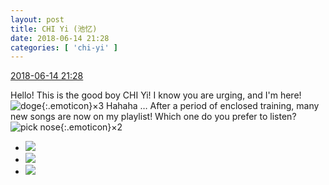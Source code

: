 ```yaml
---
layout: post
title: CHI Yi (池忆)
date: 2018-06-14 21:28
categories: [ 'chi-yi' ]
---
```


<div class="weibo-info">
  <a href="https://weibo.com/6117581836/GlmMyilOX">2018-06-14 21:28</a>
</div>

Hello! This is the good boy CHI Yi! I know you are urging, and I'm here! ![doge](https://img.t.sinajs.cn/t4/appstyle/expression/ext/normal/a1/2018new_doge02_org.png){:.emoticon}×3 Hahaha … After a period of enclosed training, many new songs are now on my playlist! Which one do you prefer to listen? ![pick nose](https://img.t.sinajs.cn/t4/appstyle/expression/ext/normal/9a/2018new_wabi_org.png){:.emoticon}×2

<!-- more -->

<ul class="weibo-pic-list-1">
  <li class="weibo-pic">
    <a href="https://wx3.sinaimg.cn/mw690/006G0KuMgy1fsb0vp9rnlj316o1kw1ky.jpg"><img src="https://wx3.sinaimg.cn/thumb150/006G0KuMgy1fsb0vp9rnlj316o1kw1ky.jpg"/></a>
  </li>
  <li class="weibo-pic">
    <a href="https://wx2.sinaimg.cn/mw690/006G0KuMgy1fsb0vriznlj3150150gya.jpg"><img src="https://wx2.sinaimg.cn/thumb150/006G0KuMgy1fsb0vriznlj3150150gya.jpg"/></a>
  </li>
  <li class="weibo-pic">
    <a href="https://wx4.sinaimg.cn/mw690/006G0KuMgy1fsb0vf9y7qj316o1kwu0x.jpg"><img src="https://wx4.sinaimg.cn/thumb150/006G0KuMgy1fsb0vf9y7qj316o1kwu0x.jpg"/></a>
  </li>
</ul>
